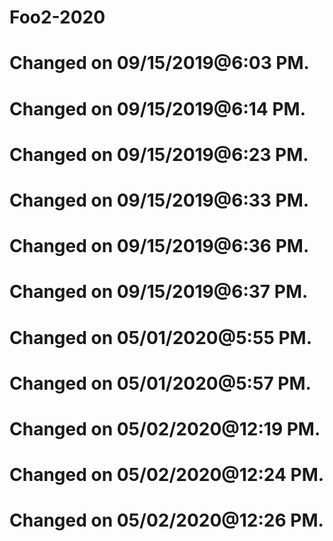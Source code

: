 # Foo2-2020
# Changed on 09/15/2019@6:03 PM.
# Changed on 09/15/2019@6:14 PM.
# Changed on 09/15/2019@6:23 PM.
# Changed on 09/15/2019@6:33 PM.
# Changed on 09/15/2019@6:36 PM.
# Changed on 09/15/2019@6:37 PM.
# Changed on 05/01/2020@5:55 PM.
# Changed on 05/01/2020@5:57 PM.
# Changed on 05/02/2020@12:19 PM.
# Changed on 05/02/2020@12:24 PM.
# Changed on 05/02/2020@12:26 PM.
